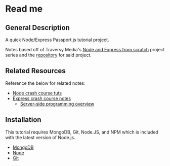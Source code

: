 # Read me

## General Description

A quick Node/Express Passport.js tutorial project.

Notes based off of Traversy Media's [Node and Express from scratch](https://www.youtube.com/playlist?list=PLillGF-RfqbYRpji8t4SxUkMxfowG4Kqp) project series and the [repository](https://github.com/bradtraversy/nodekb) for said project.

## Related Resources

Reference the below for related notes:
- [Node crash course tuts](https://github.com/wilsonj806/basic-node-tut/blob/master/docs/NOTES.md)
- [Express crash course notes](https://github.com/wilsonj806/express-tut/blob/master/docs/express-notes.md)
  - [Server-side programming overview](https://github.com/wilsonj806/express-tut/blob/master/docs/server-dev-notes.md)

## Installation

This tutorial requires MongoDB, Git, Node.JS, and NPM which is included with the latest version of Node.js.

- [MongoDB](https://www.mongodb.com/download-center/community)
- [Node](https://nodejs.org/en/download/)
- [Git](https://git-scm.com/)
